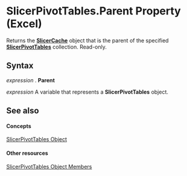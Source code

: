 
# SlicerPivotTables.Parent Property (Excel)

Returns the  **[SlicerCache](6e6533e3-0503-a1d3-9ecd-f7997233565f.md)** object that is the parent of the specified **[SlicerPivotTables](8302dc8a-3845-12b0-f88e-761f104f1dcc.md)** collection. Read-only.


## Syntax

 _expression_ . **Parent**

 _expression_ A variable that represents a **SlicerPivotTables** object.


## See also


#### Concepts


[SlicerPivotTables Object](8302dc8a-3845-12b0-f88e-761f104f1dcc.md)
#### Other resources


[SlicerPivotTables Object Members](97660807-e5e8-dcdd-1338-5b89dff1e189.md)
